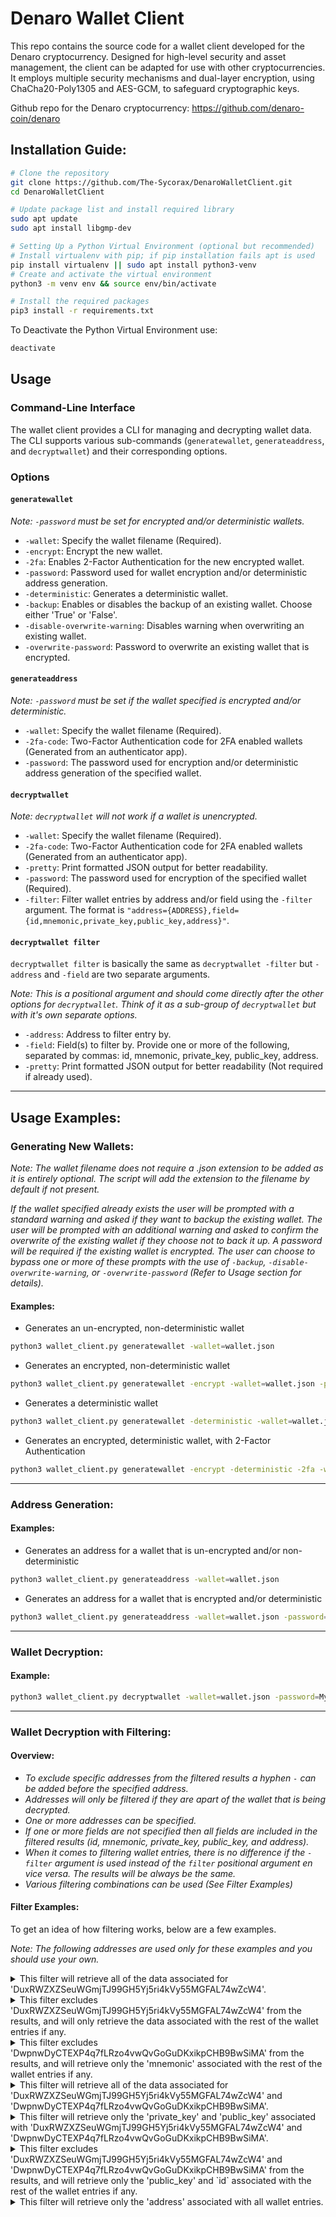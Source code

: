 # Denaro Wallet Client
This repo contains the source code for a wallet client developed for the Denaro cryptocurrency. Designed for high-level security and asset management, the client can be adapted for use with other cryptocurrencies. It employs multiple security mechanisms and dual-layer encryption, using ChaCha20-Poly1305 and AES-GCM, to safeguard cryptographic keys.

Github repo for the Denaro cryptocurrency: https://github.com/denaro-coin/denaro

## Installation Guide:
```bash
# Clone the repository
git clone https://github.com/The-Sycorax/DenaroWalletClient.git
cd DenaroWalletClient

# Update package list and install required library
sudo apt update
sudo apt install libgmp-dev

# Setting Up a Python Virtual Environment (optional but recommended)
# Install virtualenv with pip; if pip installation fails apt is used
pip install virtualenv || sudo apt install python3-venv
# Create and activate the virtual environment
python3 -m venv env && source env/bin/activate 

# Install the required packages
pip3 install -r requirements.txt
```

To Deactivate the Python Virtual Environment use:
```bash
deactivate
```
## Usage
### Command-Line Interface

The wallet client provides a CLI for managing and decrypting wallet data. 
The CLI supports various sub-commands (`generatewallet`, `generateaddress`, and `decryptwallet`) and their corresponding options.

### Options
#### `generatewallet`
*Note: `-password` must be set for encrypted and/or deterministic wallets.*
- `-wallet`: Specify the wallet filename (Required).
- `-encrypt`: Encrypt the new wallet.
- `-2fa`: Enables 2-Factor Authentication for the new encrypted wallet.
- `-password`: Password used for wallet encryption and/or deterministic address generation.
- `-deterministic`: Generates a deterministic wallet.
- `-backup`: Enables or disables the backup of an existing wallet. Choose either 'True' or 'False'.
- `-disable-overwrite-warning`: Disables warning when overwriting an existing wallet.
- `-overwrite-password`: Password to overwrite an existing wallet that is encrypted.
  
#### `generateaddress`
*Note: `-password` must be set if the wallet specified is encrypted and/or deterministic.*
- `-wallet`: Specify the wallet filename (Required).
- `-2fa-code`: Two-Factor Authentication code for 2FA enabled wallets (Generated from an authenticator app).
- `-password`: The password used for encryption and/or deterministic address generation of the specified wallet.

#### `decryptwallet`
*Note: `decryptwallet` will not work if a wallet is unencrypted.*
- `-wallet`: Specify the wallet filename (Required).
- `-2fa-code`: Two-Factor Authentication code for 2FA enabled wallets (Generated from an authenticator app).
- `-pretty`: Print formatted JSON output for better readability.
- `-password`: The password used for encryption of the specified wallet (Required).
- `-filter`: Filter wallet entries by address and/or field using the `-filter` argument. The format is `"address={ADDRESS},field={id,mnemonic,private_key,public_key,address}"`.

#### `decryptwallet filter`
`decryptwallet filter` is basically the same as `decryptwallet -filter` but `-address` and `-field` are two separate arguments.

*Note: This is a positional argument and should come directly after the other options for `decryptwallet`. Think of it as a sub-group of `decryptwallet` but with it's own separate options.*
- `-address`: Address to filter entry by.
- `-field`: Field(s) to filter by. Provide one or more of the following, separated by commas: id, mnemonic, private_key, public_key, address.
- `-pretty`: Print formatted JSON output for better readability (Not required if already used).

------------
## Usage Examples:
### Generating New Wallets:
*Note: The wallet filename does not require a .json extension to be added as it is entirely optional. The script will add the extension to the filename by default if not present.*

*If the wallet specified already exists the user will be prompted with a standard warning and asked if they want to backup the existing wallet. The user will be prompted with an additional warning and asked to confirm the overwrite of the existing wallet if they choose not to back it up. A password will be required if the existing wallet is encrypted. The user can choose to bypass one or more of these prompts with the use of `-backup`, `-disable-overwrite-warning`, or `-overwrite-password` (Refer to Usage section for details).*

#### Examples:
- Generates an un-encrypted, non-deterministic wallet
```bash
python3 wallet_client.py generatewallet -wallet=wallet.json
```
- Generates an encrypted, non-deterministic wallet
```bash
python3 wallet_client.py generatewallet -encrypt -wallet=wallet.json -password=MySecurePassword
```
- Generates a deterministic wallet
```bash
python3 wallet_client.py generatewallet -deterministic -wallet=wallet.json -password=MySecurePassword
```
- Generates an encrypted, deterministic wallet, with 2-Factor Authentication
```bash
python3 wallet_client.py generatewallet -encrypt -deterministic -2fa -wallet=wallet.json -password=MySecurePassword
```

------------

### Address Generation:
#### Examples:
- Generates an address for a wallet that is un-encrypted and/or non-deterministic
```bash
python3 wallet_client.py generateaddress -wallet=wallet.json
```
- Generates an address for a wallet that is encrypted and/or deterministic
```bash
python3 wallet_client.py generateaddress -wallet=wallet.json -password=MySecurePassword
```

------------

### Wallet Decryption:
#### Example:
```bash
python3 wallet_client.py decryptwallet -wallet=wallet.json -password=MySecurePassword
```

------------

### Wallet Decryption with Filtering:
#### Overview:
- *To exclude specific addresses from the filtered results a hyphen `-` can be added before the specified address.*
- *Addresses will only be filtered if they are apart of the wallet that is being decrypted.*
- *One or more addresses can be specified.*
- *If one or more fields are not specified then all fields are included in the filtered results (id, 
mnemonic, private_key, public_key, and address).*
- *When it comes to filtering wallet entries, there is no difference if the `-filter` argument is used instead of the `filter` positional argument en vice versa. The results will be always be the same.*
- *Various filtering combinations can be used (See Filter Examples)*

#### Filter Examples:
To get an idea of how filtering works, below are a few examples.

*Note: The following addresses are used only for these examples and you should use your own.*

<details>
<summary>This filter will retrieve all of the data associated for 'DuxRWZXZSeuWGmjTJ99GH5Yj5ri4kVy55MGFAL74wZcW4'.</summary>
  
```bash
python3 wallet_client.py decryptwallet -wallet=wallet.json -password=MySecurePassword -filter="address={DuxRWZXZSeuWGmjTJ99GH5Yj5ri4kVy55MGFAL74wZcW4}"
```
</details>
<details>
<summary>This filter excludes 'DuxRWZXZSeuWGmjTJ99GH5Yj5ri4kVy55MGFAL74wZcW4' from the results, and will only retrieve the data associated with the rest of the wallet entries if any.</summary>
  
```bash
python3 wallet_client.py decryptwallet -wallet=wallet.json -password=MySecurePassword -filter="address={-DuxRWZXZSeuWGmjTJ99GH5Yj5ri4kVy55MGFAL74wZcW4}"
```
</details>
<details>
<summary>This filter excludes 'DwpnwDyCTEXP4q7fLRzo4vwQvGoGuDKxikpCHB9BwSiMA' from the results, and will retrieve only the 'mnemonic' associated with the rest of the wallet entries if any.</summary>

```bash
python3 wallet_client.py decryptwallet -wallet=wallet.json -password=MySecurePassword filter -address=-DwpnwDyCTEXP4q7fLRzo4vwQvGoGuDKxikpCHB9BwSiMA -field=mnemonic
```
</details>
<details>
<summary>This filter will retrieve all of the data associated for 'DuxRWZXZSeuWGmjTJ99GH5Yj5ri4kVy55MGFAL74wZcW4' and 'DwpnwDyCTEXP4q7fLRzo4vwQvGoGuDKxikpCHB9BwSiMA'.</summary>

```bash
python3 wallet_client.py decryptwallet -wallet=wallet.json -password=MySecurePassword -filter="address={DuxRWZXZSeuWGmjTJ99GH5Yj5ri4kVy55MGFAL74wZcW4,DwpnwDyCTEXP4q7fLRzo4vwQvGoGuDKxikpCHB9BwSiMA}"
```
</details>
<details>
<summary>This filter will retrieve only the 'private_key' and 'public_key' associated with 'DuxRWZXZSeuWGmjTJ99GH5Yj5ri4kVy55MGFAL74wZcW4' and 'DwpnwDyCTEXP4q7fLRzo4vwQvGoGuDKxikpCHB9BwSiMA'.</summary>
  
```bash
python3 wallet_client.py decryptwallet -wallet=wallet.json -password=MySecurePassword -filter="address={DuxRWZXZSeuWGmjTJ99GH5Yj5ri4kVy55MGFAL74wZcW4,DwpnwDyCTEXP4q7fLRzo4vwQvGoGuDKxikpCHB9BwSiMA},field={private_key,public_key}"
```
</details>
<details>
<summary>This filter excludes 'DuxRWZXZSeuWGmjTJ99GH5Yj5ri4kVy55MGFAL74wZcW4' and 'DwpnwDyCTEXP4q7fLRzo4vwQvGoGuDKxikpCHB9BwSiMA' from the results, and will retrieve only the 'public_key' and `id` associated with the rest of the wallet entries if any.</summary>

```bash
python3 wallet_client.py decryptwallet -wallet=wallet.json -password=MySecurePassword filter -address=-DuxRWZXZSeuWGmjTJ99GH5Yj5ri4kVy55MGFAL74wZcW4,-DwpnwDyCTEXP4q7fLRzo4vwQvGoGuDKxikpCHB9BwSiMA -field=public_key,id
```
</details>
<details>
<summary>This filter will retrieve only the 'address' associated with all wallet entries.</summary>
  
```bash
python3 wallet_client.py decryptwallet -wallet=wallet.json -password=MySecurePassword filter -field=address
```
</details>
